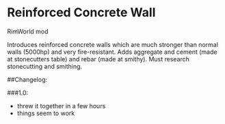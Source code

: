 # Reinforced Concrete Wall
RimWorld mod

Introduces reinforced concrete walls which are much stronger than normal walls (5000hp) and very fire-resistant. Adds aggregate and cement (made at stonecutters table) and rebar (made at smithy). Must research stonecutting and smithing.

##Changelog:

###1.0:
* threw it together in a few hours
* things seem to work
